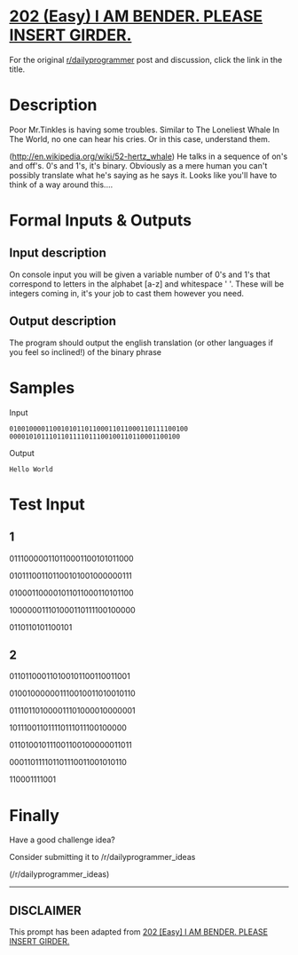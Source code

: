 # [202 (Easy) I AM BENDER. PLEASE INSERT GIRDER.](https://www.reddit.com/r/dailyprogrammer/comments/2w84hl/20150216_challenge_202_easy_i_am_bender_please/)

For the original [r/dailyprogrammer](https://www.reddit.com/r/dailyprogrammer/) post and discussion, click the link in the title.

# Description
Poor Mr.Tinkles is having some troubles. Similar to The Loneliest Whale In The World, no one can hear his cries. Or in this case, understand them.

(http://en.wikipedia.org/wiki/52-hertz_whale)
He talks in a sequence of on's and off's. 0's and 1's, it's binary. Obviously as a mere human you can't possibly translate what he's saying as he says it. Looks like you'll have to think of a way around this....

# Formal Inputs & Outputs
## Input description
On console input you will be given a variable number of 0's and 1's that correspond to letters in the alphabet [a-z] and whitespace ' '. These will be integers coming in, it's your job to cast them however you need.

## Output description
The program should output the english translation (or other languages if you feel so inclined!) of the binary phrase

# Samples
Input


```
010010000110010101101100011011000110111100100
0000101011101101111011100100110110001100100
```
Output


```
Hello World
```
# Test Input
## 1
011100000110110001100101011000

010111001101100101001000000111

010001100001011011000110101100

100000011101000110111100100000

0110110101100101

## 2
011011000110100101100110011001

010010000001110010011010010110

011101101000011101000010000001

101110011011110111011100100000

011010010111001100100000011011

000110111101101110011001010110

110001111001

# Finally
Have a good challenge idea?

Consider submitting it to /r/dailyprogrammer_ideas

(/r/dailyprogrammer_ideas)

----
## **DISCLAIMER**
This prompt has been adapted from [202 [Easy] I AM BENDER. PLEASE INSERT GIRDER.](https://www.reddit.com/r/dailyprogrammer/comments/2w84hl/20150216_challenge_202_easy_i_am_bender_please/
)
